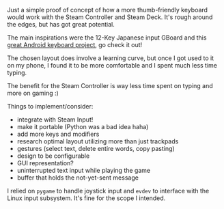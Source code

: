 Just a simple proof of concept of how a more thumb-friendly keyboard would work
with the Steam Controller and Steam Deck. It's rough around the edges, but has
got great potential.

The main inspirations were the 12-Key Japanese input GBoard and this [great
Android keyboard project](https://github.com/dessalines/thumb-key), go check it
out!

The chosen layout does involve a learning curve, but once I got used to it on
my phone, I found it to be  more comfortable and I spent much less time typing.

The benefit for the Steam Controller is way less time spent on typing and more on gaming :)

Things to implement/consider:
- integrate with Steam Input!
- make it portable (Python was a bad idea haha)
- add more keys and modifiers
- research optimal layout utilizing more than just trackpads
- gestures (select text, delete entire words, copy pasting)
- design to be configurable
- GUI representation?
- uninterrupted text input while playing the game
- buffer that holds the not-yet-sent message

I relied on `pygame` to handle joystick input and `evdev` to interface with the
Linux input subsystem. It's fine for the scope I intended.
